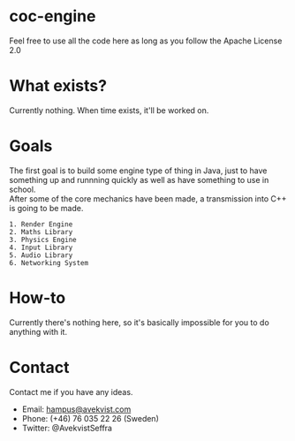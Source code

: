 # coc-engine
Feel free to use all the code here as long as you follow the Apache License 2.0
# What exists?
Currently nothing. When time exists, it'll be worked on. 
# Goals
The first goal is to build some engine type of thing in Java, 
just to have something up and runnning quickly as well as have something to use in school.  
After some of the core mechanics have been made, a transmission into C++ is going to be made. 

```
1. Render Engine
2. Maths Library
3. Physics Engine
4. Input Library
5. Audio Library
6. Networking System
```

# How-to
Currently there's nothing here, so it's basically impossible for you to do anything with it.

# Contact
Contact me if you have any ideas.  
- Email: hampus@avekvist.com
- Phone: (+46) 76 035 22 26 (Sweden)
- Twitter: @AvekvistSeffra
